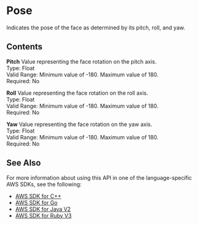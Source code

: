 # Pose<a name="API_Pose"></a>

Indicates the pose of the face as determined by its pitch, roll, and yaw\.

## Contents<a name="API_Pose_Contents"></a>

 **Pitch**   <a name="rekognition-Type-Pose-Pitch"></a>
Value representing the face rotation on the pitch axis\.  
Type: Float  
Valid Range: Minimum value of \-180\. Maximum value of 180\.  
Required: No

 **Roll**   <a name="rekognition-Type-Pose-Roll"></a>
Value representing the face rotation on the roll axis\.  
Type: Float  
Valid Range: Minimum value of \-180\. Maximum value of 180\.  
Required: No

 **Yaw**   <a name="rekognition-Type-Pose-Yaw"></a>
Value representing the face rotation on the yaw axis\.  
Type: Float  
Valid Range: Minimum value of \-180\. Maximum value of 180\.  
Required: No

## See Also<a name="API_Pose_SeeAlso"></a>

For more information about using this API in one of the language\-specific AWS SDKs, see the following:
+  [AWS SDK for C\+\+](https://docs.aws.amazon.com/goto/SdkForCpp/rekognition-2016-06-27/Pose) 
+  [AWS SDK for Go](https://docs.aws.amazon.com/goto/SdkForGoV1/rekognition-2016-06-27/Pose) 
+  [AWS SDK for Java V2](https://docs.aws.amazon.com/goto/SdkForJavaV2/rekognition-2016-06-27/Pose) 
+  [AWS SDK for Ruby V3](https://docs.aws.amazon.com/goto/SdkForRubyV3/rekognition-2016-06-27/Pose) 